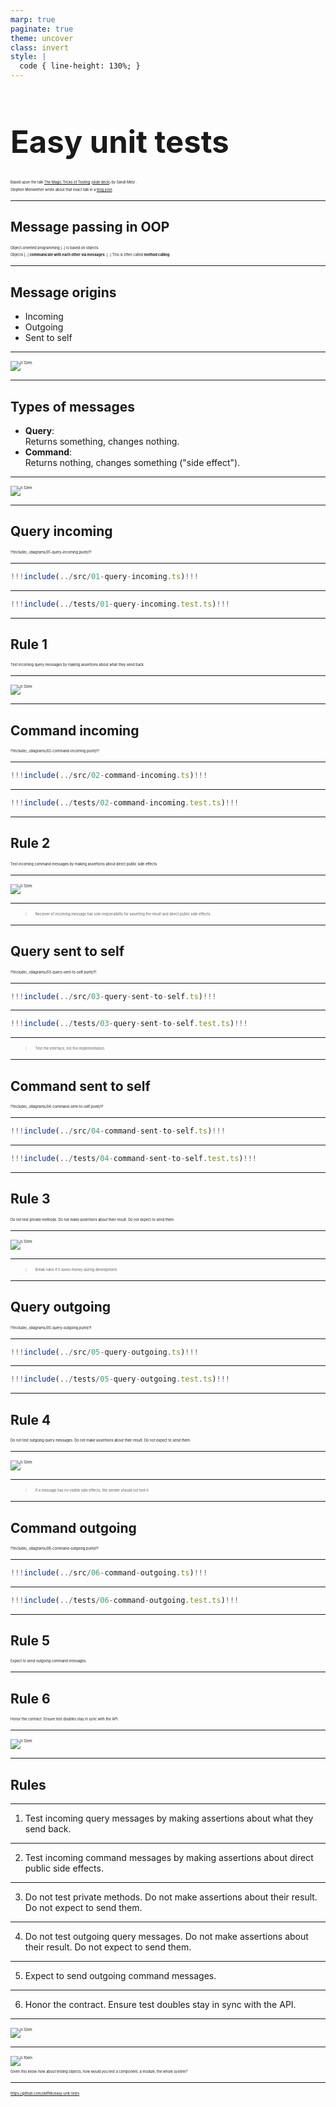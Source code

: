 ```yaml
---
marp: true
paginate: true
theme: uncover
class: invert
style: |
  code { line-height: 130%; }
---
```


<style scoped>
h1 { font-size: 3.5em; }
p { font-size: 0.4em }
</style>

# Easy unit tests

Based upon the talk [The Magic Tricks of Testing](https://www.youtube.com/watch?v=URSWYvyc42M) ([slide deck](https://speakerdeck.com/spreeconf/the-magic-tricks-of-testing-sandi-metz)) by Sandi Metz .

Stephen Meriwether wrote about that exact talk in a [blog post](https://smeriwether.medium.com/the-magic-tricks-of-unit-testing-28ce0b300cee).

---

## Message passing in OOP

Object-oriented programming [..] is based on objects.

Objects [..] **communicate with each other via messages**. [..] This is often called **method calling**.

---

## Message origins

- Incoming
- Outgoing
- Sent to self

---

![h:12em](../images/object-under-test.png)

---

## Types of messages

- **Query**: <br />Returns something, changes nothing.
- **Command**: <br />Returns nothing, changes something ("side effect").

---

![h:12em](../images/00.png)

---

<!-- header: "Query incoming" -->

## Query incoming

!!!include(../diagrams/01-query-incoming.puml)!!!

---

```typescript
!!!include(../src/01-query-incoming.ts)!!!
```

---

```typescript
!!!include(../tests/01-query-incoming.test.ts)!!!
```

---

## Rule 1

Test incoming query messages by making assertions about what they send back.

---

![h:12em](../images/01.png)

---

<!-- header: "Command incoming" -->

## Command incoming

!!!include(../diagrams/02-command-incoming.puml)!!!

---

```typescript
!!!include(../src/02-command-incoming.ts)!!!
```

---

```typescript
!!!include(../tests/02-command-incoming.test.ts)!!!
```

---

## Rule 2

Test incoming command messages by making assertions about direct public side effects.

---

![h:12em](../images/02.png)

---

> Receiver of incoming message has sole responsibilty for asserting the result and direct public side effects.

---

<!-- header: "Query sent to self" -->

## Query sent to self

!!!include(../diagrams/03-query-sent-to-self.puml)!!!

---

```typescript
!!!include(../src/03-query-sent-to-self.ts)!!!
```

---

```typescript
!!!include(../tests/03-query-sent-to-self.test.ts)!!!
```

---

> Test the interface, not the implementation.

---

<!-- header: "Command sent to self" -->

## Command sent to self

!!!include(../diagrams/04-command-sent-to-self.puml)!!!

---

```typescript
!!!include(../src/04-command-sent-to-self.ts)!!!
```

---

```typescript
!!!include(../tests/04-command-sent-to-self.test.ts)!!!
```

---

<!-- header: "Query or command sent to self" -->

## Rule 3

Do not test private methods. Do not make assertions about their result. Do not expect to send them.

---

![h:12em](../images/03-04.png)

---

> Break rules if it saves money during development.

---

<!-- header: "Query outgoing" -->

## Query outgoing

!!!include(../diagrams/05-query-outgoing.puml)!!!

---

```typescript
!!!include(../src/05-query-outgoing.ts)!!!
```

---

```typescript
!!!include(../tests/05-query-outgoing.test.ts)!!!
```

---

## Rule 4

Do not test outgoing query messages. Do not make assertions about their result. Do not expect to send them.

---

![h:12em](../images/05.png)

---

> If a message has no visible side effects, the sender should not test it.

---

<!-- header: "Command outgoing" -->

## Command outgoing

!!!include(../diagrams/06-command-outgoing.puml)!!!

---

```typescript
!!!include(../src/06-command-outgoing.ts)!!!
```

---

```typescript
!!!include(../tests/06-command-outgoing.test.ts)!!!
```

---

## Rule 5

Expect to send outgoing command messages.

---

## Rule 6

Honor the contract. Ensure test doubles stay in sync with the API.

---

![h:12em](../images/06.png)

---

<!-- header: "" -->

## Rules

---

1. Test incoming query messages by making assertions about what they send back.

---

2. Test incoming command messages by making assertions about direct public side effects.

---

3. Do not test private methods. Do not make assertions about their result. Do not expect to send them.

---

4. Do not test outgoing query messages. Do not make assertions about their result. Do not expect to send them.

---

5. Expect to send outgoing command messages.

---

6. Honor the contract. Ensure test doubles stay in sync with the API.

---

![h:12em](../images/06.png)

---

![h:10em](../images/object-under-test.png)

Given this know-how about testing objects, how would you test a component, a module, the whole system?

---

https://github.com/skiffek/easy-unit-tests
